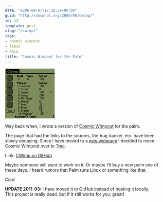 ```yaml
---
date: "2006-09-07T17:18:39+00:00"
guid: "http://docwhat.org/2006/09/cwimp/"
id: 13
template: post
slug: "/cwimp/"
tags:
- cosmic wimpout
- linux
- Palm
title: "Cosmic Wimpout for the Palm"
---
```


![CWimp for the Palm](screenshot.gif "Screenshot of CWimp in action")

Way back when, I wrote a version of [Cosmic
Wimpout](http://cosmicwimpout.com/) for the palm.

The page that had the links to the sources, the bug tracker, etc.
have been slowly decaying. Since I have moved to a [new
webpage](/moving-to-a-blog/) I decided to move Cosmic Wimpout over
to [Trac](http://trac.edgewall.org/).

Link: [CWimp on GitHub](https://github.com/docwhat/cwimp)

Maybe someone will want to work on it. Or maybe I'll buy a new palm
one of these days. I heard rumors that Palm runs Linux or something
like that.

Ciao!

**UPDATE 2011-03:** I have moved it to GitHub instead of hosting it
locally. This project is really dead, but if it still works for you,
great!
